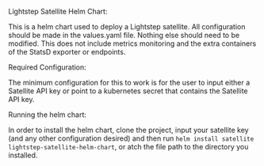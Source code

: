 Lightstep Satellite Helm Chart:

This is a helm chart used to deploy a Lightstep satellite.  All configuration should be made in the values.yaml file.  Nothing else should need to be modified.  This does not include metrics monitoring and the extra containers of the StatsD exporter or endpoints.

Required Configuration:

The minimum configuration for this to work is for the user to input either a Satellite API key or point to a kubernetes secret that contains the Satellite API key.


Running the helm chart:

In order to install the helm chart, clone the project, input your satellite key (and any other configuration desired) and then run  `helm install satellite lightstep-satellite-helm-chart`, or atch the file path to the directory you installed.